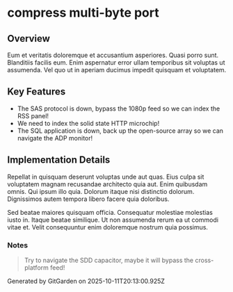 # compress multi-byte port

## Overview
Eum et veritatis doloremque et accusantium asperiores. Quasi porro sunt. Blanditiis facilis eum. Enim aspernatur error ullam temporibus sit voluptas ut assumenda. Vel quo ut in aperiam ducimus impedit quisquam et voluptatem.

## Key Features
- The SAS protocol is down, bypass the 1080p feed so we can index the RSS panel!
- We need to index the solid state HTTP microchip!
- The SQL application is down, back up the open-source array so we can navigate the ADP monitor!

## Implementation Details
Repellat in quisquam deserunt voluptas unde aut quas. Eius culpa sit voluptatem magnam recusandae architecto quia aut. Enim quibusdam omnis. Qui ipsum illo quia. Dolorum itaque nisi distinctio dolorum. Dignissimos autem tempora libero facere quia doloribus.
 Sed beatae maiores quisquam officia. Consequatur molestiae molestias iusto in. Itaque beatae similique. Ut non assumenda rerum ea ut commodi vitae et. Velit consequuntur enim doloremque nostrum quia possimus.

### Notes
> Try to navigate the SDD capacitor, maybe it will bypass the cross-platform feed!

Generated by GitGarden on 2025-10-11T20:13:00.925Z